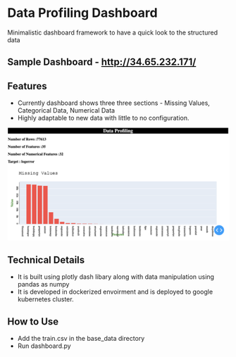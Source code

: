 # Data Profiling Dashboard
Minimalistic dashboard framework to have a quick look to the structured data

## Sample Dashboard - http://34.65.232.171/

## Features
- Currently dashboard shows three three sections - Missing Values, Categorical Data,  Numerical Data
- Highly adaptable to new data with little to no configuration.

![alt text](./img/demo2.png)


## Technical Details
- It is built using plotly dash libary along with data manipulation using pandas as numpy
- It is developed in dockerized envoirment and is deployed to google kubernetes cluster.

## How to Use
  - Add the train.csv in the base_data directory 
  - Run dashboard.py
